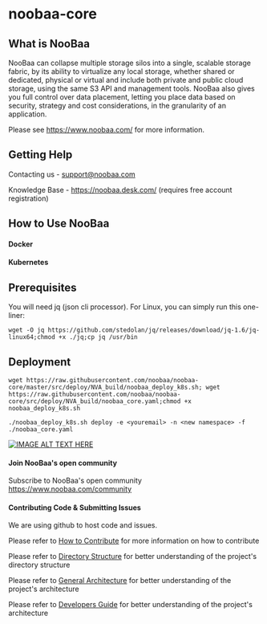 noobaa-core
===========

## What is NooBaa

NooBaa can collapse multiple storage silos into a single, scalable storage fabric, by its ability to virtualize any local storage, whether shared or dedicated, physical or virtual and include both private and public cloud storage, using the same S3 API and management tools. NooBaa also gives you full control over data placement, letting you place data based on security, strategy and cost considerations, in the granularity of an application.

Please see https://www.noobaa.com/ for more information.  

## Getting Help

Contacting us - support@noobaa.com

Knowledge Base - https://noobaa.desk.com/ (requires free account registration)

## How to Use NooBaa

#### Docker


#### Kubernetes

## Prerequisites

You will need  jq (json cli processor).
For Linux, you can simply run this one-liner:
```
wget -O jq https://github.com/stedolan/jq/releases/download/jq-1.6/jq-linux64;chmod +x ./jq;cp jq /usr/bin
```
## Deployment

```
wget https://raw.githubusercontent.com/noobaa/noobaa-core/master/src/deploy/NVA_build/noobaa_deploy_k8s.sh; wget https://raw.githubusercontent.com/noobaa/noobaa-core/src/deploy/NVA_build/noobaa_core.yaml;chmod +x noobaa_deploy_k8s.sh
```

```
./noobaa_deploy_k8s.sh deploy -e <youremail> -n <new namespace> -f ./noobaa_core.yaml
```

[![IMAGE ALT TEXT HERE](http://img.youtube.com/vi/hvNH9XmcYt8/0.jpg)](http://www.youtube.com/watch?v=hvNH9XmcYt8)


#### Join NooBaa's open community

Subscribe to NooBaa's open community https://www.noobaa.com/community

#### Contributing Code & Submitting Issues

We are using github to host code and issues.  
  
Please refer to [How to Contribute](https://github.com/noobaa/noobaa-core/blob/master/src/deploy/CONTRIBUTING.md) for more information on how to contribute  

Please refer to [Directory Structure](https://github.com/noobaa/noobaa-core/wiki/directory-structure) for better understanding of the project's directory structure  

Please refer to [General Architecture](https://github.com/noobaa/noobaa-core/wiki/general-architecture) for better understanding of the project's architecture  

Please refer to [Developers Guide](https://github.com/noobaa/noobaa-core/wiki/Developers-Guide) for better understanding of the project's architecture  

